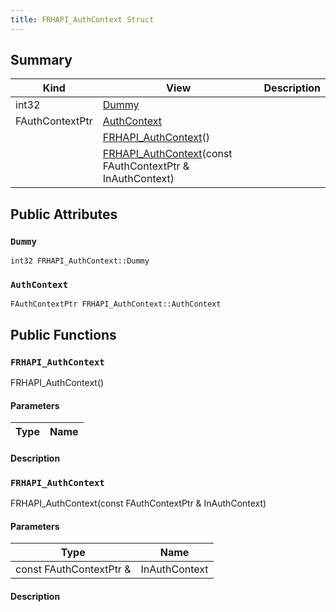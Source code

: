 ```yaml
---
title: FRHAPI_AuthContext Struct
---
```



## Summary
| Kind | View | Description |
|------|------|-------------|
|int32|[Dummy](/unreal-plugins/all/structfrhapi__authcontext/#structFRHAPI__AuthContext_1ae1a93ae7b15dda30bf479d42040b4dae)||
|FAuthContextPtr|[AuthContext](/unreal-plugins/all/structfrhapi__authcontext/#structFRHAPI__AuthContext_1aaabbce57015f08ff879c051771339982)||
||[FRHAPI_AuthContext](/unreal-plugins/all/structfrhapi__authcontext/#structFRHAPI__AuthContext_1a5c16d4a761d4c29b1af0d37d509be34f)()||
||[FRHAPI_AuthContext](/unreal-plugins/all/structfrhapi__authcontext/#structFRHAPI__AuthContext_1a11f71fd33c4812c376b9aa132b7b4223)(const FAuthContextPtr & InAuthContext)||
## Public Attributes



### `Dummy` <a id="structFRHAPI__AuthContext_1ae1a93ae7b15dda30bf479d42040b4dae"></a>

`int32 FRHAPI_AuthContext::Dummy`






### `AuthContext` <a id="structFRHAPI__AuthContext_1aaabbce57015f08ff879c051771339982"></a>

`FAuthContextPtr FRHAPI_AuthContext::AuthContext`







## Public Functions



### `FRHAPI_AuthContext` <a id="structFRHAPI__AuthContext_1a5c16d4a761d4c29b1af0d37d509be34f"></a>

 FRHAPI_AuthContext()

#### Parameters

| Type | Name |
|------|------|

#### Description






### `FRHAPI_AuthContext` <a id="structFRHAPI__AuthContext_1a11f71fd33c4812c376b9aa132b7b4223"></a>

 FRHAPI_AuthContext(const FAuthContextPtr & InAuthContext)

#### Parameters

| Type | Name |
|------|------|
|const FAuthContextPtr &|InAuthContext|

#### Description








